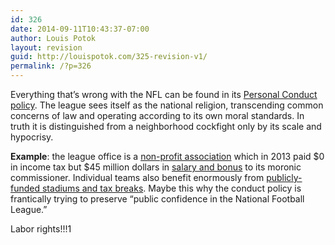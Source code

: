 ```yaml
---
id: 326
date: 2014-09-11T10:43:37-07:00
author: Louis Potok
layout: revision
guid: http://louispotok.com/325-revision-v1/
permalink: /?p=326
---
```

Everything that&#8217;s wrong with the NFL can be found in its [Personal Conduct policy](http://images.nflplayers.com/mediaResources/files/2012%20Personal%20Conduct%20Policy.pdf). The league sees itself as the national religion, transcending common concerns of law and operating according to its own moral standards. In truth it is distinguished from a neighborhood cockfight only by its scale and hypocrisy.

**Example**: the league office is a [non-profit association](https://en.wikipedia.org/wiki/National_Football_League#Corporate_structure) which in 2013 paid $0 in income tax but $45 million dollars in [salary and bonus](http://www.sportsbusinessdaily.com/Daily/Closing-Bell/2014/02/14/Goodell.aspx) to its moronic commissioner. Individual teams also benefit enormously from [publicly-funded stadiums and tax breaks](http://www.npr.org/2014/01/18/263767372/the-nfl-big-business-with-big-tax-breaks). Maybe this why the conduct policy is frantically trying to preserve &#8220;public confidence in the National Football League.&#8221;

Labor rights!!!1